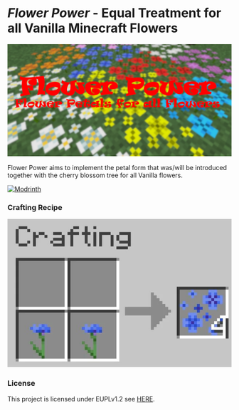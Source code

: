 # *Flower Power* - Equal Treatment for all Vanilla Minecraft Flowers

![](.github/docs/repository-open-graph-template.png)

Flower Power aims to implement the petal form that was/will be introduced together with the cherry blossom tree for all Vanilla flowers.

[![Modrinth](https://img.shields.io/modrinth/game-versions/xVBqQudh?logo=modrinth&color=darkgreen&label=Download%20from%20Modrinth&style=for-the-badge)](https://modrinth.com/mod/flower-power)

### Crafting Recipe

![](.github/docs/crafting_recipe.png)

### License

This project is licensed under EUPLv1.2 see [HERE](./LICENSE).
